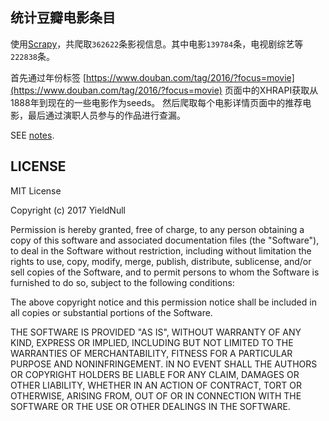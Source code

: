 ## 统计豆瓣电影条目

使用[Scrapy](https://doc.scrapy.org/en/latest/)，共爬取`362622`条影视信息。其中电影`139784`条，电视剧综艺等`222838`条。

首先通过年份标签 [https://www.douban.com/tag/2016/?focus=movie](https://www.douban.com/tag/2016/?focus=movie) 页面中的XHRAPI获取从1888年到现在的一些电影作为seeds。 然后爬取每个电影详情页面中的推荐电影，最后通过演职人员参与的作品进行查漏。

SEE [notes](https://github.com/YieldNull/douban/wiki/Notes).

## LICENSE

MIT License

Copyright (c) 2017 YieldNull

Permission is hereby granted, free of charge, to any person obtaining a copy
of this software and associated documentation files (the "Software"), to deal
in the Software without restriction, including without limitation the rights
to use, copy, modify, merge, publish, distribute, sublicense, and/or sell
copies of the Software, and to permit persons to whom the Software is
furnished to do so, subject to the following conditions:

The above copyright notice and this permission notice shall be included in all
copies or substantial portions of the Software.

THE SOFTWARE IS PROVIDED "AS IS", WITHOUT WARRANTY OF ANY KIND, EXPRESS OR
IMPLIED, INCLUDING BUT NOT LIMITED TO THE WARRANTIES OF MERCHANTABILITY,
FITNESS FOR A PARTICULAR PURPOSE AND NONINFRINGEMENT. IN NO EVENT SHALL THE
AUTHORS OR COPYRIGHT HOLDERS BE LIABLE FOR ANY CLAIM, DAMAGES OR OTHER
LIABILITY, WHETHER IN AN ACTION OF CONTRACT, TORT OR OTHERWISE, ARISING FROM,
OUT OF OR IN CONNECTION WITH THE SOFTWARE OR THE USE OR OTHER DEALINGS IN THE
SOFTWARE.
